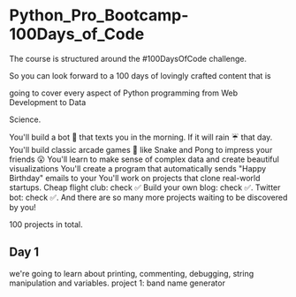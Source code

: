 # Python_Pro_Bootcamp-100Days_of_Code
The course is structured around the #100DaysOfCode challenge.

So you can look forward to a 100 days of lovingly crafted content that is

going to cover every aspect of Python programming from Web Development to Data

Science.

You'll build a bot 🤖 that texts you in the morning. If it will rain ☔️ that day.
You'll build classic arcade games 👾 like Snake and Pong to impress your friends 😮
You'll learn to make sense of complex data and create beautiful visualizations
You'll create a program that automatically sends "Happy Birthday" emails to your
You'll work on projects that clone real-world startups. Cheap flight club: check ✅
Build your own blog: check ✅. Twitter bot: check ✅.
And there are so many more projects waiting to be discovered by you!

100 projects in total.

## Day 1
we're going to learn about printing, commenting, debugging, string manipulation and variables.
project 1: band name generator


